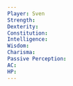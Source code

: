 ```yaml
---
Player: Sven
Strength: 
Dexterity: 
Constitution: 
Intelligence: 
Wisdom: 
Charisma: 
Passive Perception: 
AC: 
HP:
---
```


